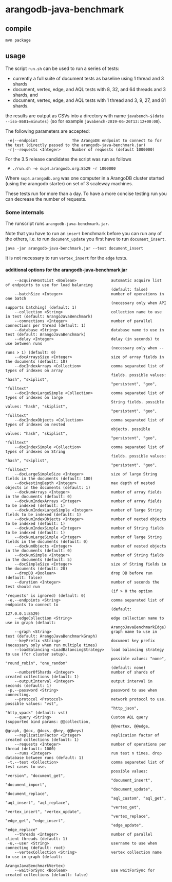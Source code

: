 # arangodb-java-benchmark


## compile

```
mvn package
```

## usage

The script `run.sh` can be used to run a series of tests:

 * currently a full suite of document tests as baseline using 1
   thread and 3 shards
 * document, vertex, edge, and AQL tests with 8, 32, and 64 threads and 3 shards, and
 * document, vertex, edge, and AQL tests with 1 thread and 3, 9, 27, and 81 shards.

the results are output as CSVs into a directory with name `javabench-$(date --iso-8601=minutes)`
(so for example `javabench-2019-06-26T13:12+00:00`).

The following parameters are accepted:

```
 -e|--endpoint               The ArangoDB endpoint to connect to for the test (directly passed to the arangodb-java-benchmark.jar)
 -r|--requests <Integer>     Number of requests (default 1000000)
```

For the 3.5 release candidates the script was run as follows

```
 # ./run.sh -e sup4.arangodb.org:8529 -r 1000000
```

Where `sup4.arangodb.org` was one computer in a ArangoDB cluster started (using
the arangodb starter) on set of 3 scaleway machines.

These tests run for more than a day. To have a more concise testing run
you can decrease the number of requests.

### Some internals

The runscript runs `arangodb-java-benchmark.jar`.

Note that you have to run an `insert` benchmark before you can run any of the others, i.e. to run
`document_update` you first have to run `document_insert`.

```
java -jar arangodb-java-benchmark.jar --test document_insert
```
It is not necessary to run `vertex_insert` for the `edge` tests.

#### additional options for the arangodb-java-benchmark jar

```
    --acquireHostList <Boolean>               automatic acquire list of endpoints to use for load balancing
                                              (default: false)
    --batchSize <Integer>                     number of operations in one batch
                                              (necessary only when API supports batching) (default: 1)
    --collection <String>                     collection name to use in test (default: ArangoJavaBenchmark)
    --connections <Integer>                   number of parallel connections per thread (default: 1)
    --database <String>                       database name to use in test (default: ArangoJavaBenchmark)
    --delay <Integer>                         delay (in seconds) to use between runs
                                              (necessary only when --runs > 1) (default: 0)
    --docArraysSize <Integer>                 size of array fields in the documents (default: 10)
    --docIndexArrays <Collection>             comma separated list of types of indexes on array
                                              fields. possible values: "hash", "skiplist",
                                              "persistent", "geo", "fulltext"
    --docIndexLargeSimple <Collection>        comma separated list of types of indexes on large
                                              String fields. possible values: "hash", "skiplist",
                                              "persistent", "geo", "fulltext"
    --docIndexObjects <Collection>            comma separated list of types of indexes on nested
                                              objects. possible values: "hash", "skiplist",
                                              "persistent", "geo", "fulltext"
    --docIndexSimple <Collection>             comma separated list of types of indexes on String
                                              fields. possible values: "hash", "skiplist",
                                              "persistent", "geo", "fulltext"
    --docLargeSimpleSize <Integer>            size of large String fields in the documents (default: 100)
    --docNestingDepth <Integer>               max depth of nested objects in the documents (default: 1)
    --docNumArrays <Integer>                  number of array fields in the documents (default: 0)
    --docNumIndexArrays <Integer>             number of array fields to be indexed (default: 1)
    --docNumIndexLargeSimple <Integer>        number of large String fields to be indexed (default: 1)
    --docNumIndexObjects <Integer>            number of nexted objects to be indexed (default: 1)
    --docNumIndexSimple <Integer>             number of String fields to be indexed (default: 1)
    --docNumLargeSimple <Integer>             number of large String fields in the documents (default: 0)
    --docNumObjects <Integer>                 number of nested objects in the documents (default: 0)
    --docNumSimple <Integer>                  number of String fields in the documents (default: 5)
    --docSimpleSize <Integer>                 size of String fields in the documents (default: 20)
    --dropDB <Boolean>                        drop DB before run (default: false)
    --duration <Integer>                      number of seconds the test should run
                                              (if > 0 the option 'requests' is ignored) (default: 0)
 -e,--endpoints <String>                      comma separated list of endpoints to connect to
                                              (default: 127.0.0.1:8529)
    --edgeCollection <String>                 edge collection name to use in graph (default:
                                              ArangoJavaBenchmarkEdge)
    --graph <String>                          graph name to use in test (default: ArangoJavaBenchmarkGraph)
    --keyPrefix <String>                      document key prefix (necessary only when run multiple times)
    --loadBalancing <LoadBalancingStrategy>   load balancing strategy to use (for cluster setup).
                                              possible values: "none", "round_robin", "one_random"
                                              (default: none)
    --numberOfShards <Integer>                number of shards of created collections (default: 1)
    --outputInterval <Integer>                output interval in seconds (default: 1)
 -p,--password <String>                       password to use when connecting.
    --protocol <Protocol>                     network protocol to use. possible values: "vst",
                                              "http_json", "http_vpack" (default: vst)
    --query <String>                          Custom AQL query (supported bind params: @@collection,
                                              @@vertex, @@edge, @graph, @doc, @docs, @key, @@keys)
    --replicationFactor <Integer>             replication factor of created collections (default: 1)
    --requests <Integer>                      number of operations per thread (default: 1000)
    --runs <Integer>                          run test n times. drop database between runs (default: 1)
 -t,--test <Collection>                       comma separeted list of test cases to use.
                                              possible values: "version", "document_get",
                                              "document_insert", "document_import",
                                              "document_update", "document_replace",
                                              "aql_custom", "aql_get", "aql_insert", "aql_replace", 
                                              "vertex_get", "vertex_insert", "vertex_update",
                                              "vertex_replace", "edge_get", "edge_insert",
                                              "edge_update", "edge_replace"
    --threads <Integer>                       number of parallel client threads (default: 1)
 -u,--user <String>                           username to use when connecting (default: root)
    --vertexCollection <String>               vertex collection name to use in graph (default:
                                              ArangoJavaBenchmarkVertex)
    --waitForSync <Boolean>                   use waitForSync for created collections (default: false)
```
